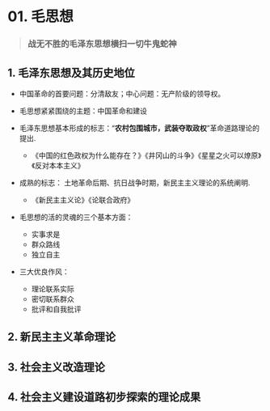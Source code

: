 # 01. 毛思想
>### 战无不胜的毛泽东思想横扫一切牛鬼蛇神
## 1. 毛泽东思想及其历史地位
* 中国革命的首要问题：分清敌友；中心问题：无产阶级的领导权。

* 毛思想紧紧围绕的主题：中国革命和建设

* 毛泽东思想基本形成的标志：“**农村包围城市，武装夺取政权**”革命道路理论的提出.
    * 《中国的红色政权为什么能存在？》《井冈山的斗争》《星星之火可以燎原》《反对本本主义》
* 成熟的标志： 土地革命后期、抗日战争时期，新民主主义理论的系统阐明.
    * 《新民主主义论》《论联合政府》

* 毛思想的活的灵魂的三个基本方面：
    * 实事求是
    * 群众路线
    * 独立自主

* 三大优良作风：
    * 理论联系实际
    * 密切联系群众
    * 批评和自我批评
## 2. 新民主主义革命理论


## 3. 社会主义改造理论

## 4. 社会主义建设道路初步探索的理论成果